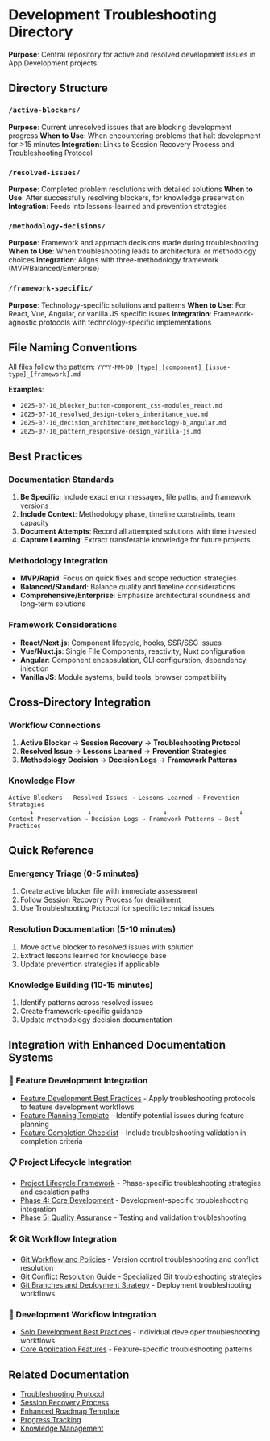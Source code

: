 # Development Troubleshooting Directory

**Purpose**: Central repository for active and resolved development issues in App Development projects

## Directory Structure

### `/active-blockers/`
**Purpose**: Current unresolved issues that are blocking development progress
**When to Use**: When encountering problems that halt development for >15 minutes
**Integration**: Links to Session Recovery Process and Troubleshooting Protocol

### `/resolved-issues/`
**Purpose**: Completed problem resolutions with detailed solutions
**When to Use**: After successfully resolving blockers, for knowledge preservation
**Integration**: Feeds into lessons-learned and prevention strategies

### `/methodology-decisions/`
**Purpose**: Framework and approach decisions made during troubleshooting
**When to Use**: When troubleshooting leads to architectural or methodology choices
**Integration**: Aligns with three-methodology framework (MVP/Balanced/Enterprise)

### `/framework-specific/`
**Purpose**: Technology-specific solutions and patterns
**When to Use**: For React, Vue, Angular, or vanilla JS specific issues
**Integration**: Framework-agnostic protocols with technology-specific implementations

## File Naming Conventions

All files follow the pattern: `YYYY-MM-DD_[type]_[component]_[issue-type]_[framework].md`

**Examples**:
- `2025-07-10_blocker_button-component_css-modules_react.md`
- `2025-07-10_resolved_design-tokens_inheritance_vue.md`
- `2025-07-10_decision_architecture_methodology-b_angular.md`
- `2025-07-10_pattern_responsive-design_vanilla-js.md`

## Best Practices

### Documentation Standards
1. **Be Specific**: Include exact error messages, file paths, and framework versions
2. **Include Context**: Methodology phase, timeline constraints, team capacity
3. **Document Attempts**: Record all attempted solutions with time invested
4. **Capture Learning**: Extract transferable knowledge for future projects

### Methodology Integration
- **MVP/Rapid**: Focus on quick fixes and scope reduction strategies
- **Balanced/Standard**: Balance quality and timeline considerations
- **Comprehensive/Enterprise**: Emphasize architectural soundness and long-term solutions

### Framework Considerations
- **React/Next.js**: Component lifecycle, hooks, SSR/SSG issues
- **Vue/Nuxt.js**: Single File Components, reactivity, Nuxt configuration
- **Angular**: Component encapsulation, CLI configuration, dependency injection
- **Vanilla JS**: Module systems, build tools, browser compatibility

## Cross-Directory Integration

### Workflow Connections
1. **Active Blocker** → **Session Recovery** → **Troubleshooting Protocol**
2. **Resolved Issue** → **Lessons Learned** → **Prevention Strategies**
3. **Methodology Decision** → **Decision Logs** → **Framework Patterns**

### Knowledge Flow
```
Active Blockers → Resolved Issues → Lessons Learned → Prevention Strategies
      ↓               ↓                    ↓                    ↓
Context Preservation → Decision Logs → Framework Patterns → Best Practices
```

## Quick Reference

### Emergency Triage (0-5 minutes)
1. Create active blocker file with immediate assessment
2. Follow Session Recovery Process for derailment
3. Use Troubleshooting Protocol for specific technical issues

### Resolution Documentation (5-10 minutes)
1. Move active blocker to resolved issues with solution
2. Extract lessons learned for knowledge base
3. Update prevention strategies if applicable

### Knowledge Building (10-15 minutes)
1. Identify patterns across resolved issues
2. Create framework-specific guidance
3. Update methodology decision documentation

## Integration with Enhanced Documentation Systems

### 🔧 Feature Development Integration
- [Feature Development Best Practices](../../project-lifecycle/feature-development/README.md) - Apply troubleshooting protocols to feature development workflows
- [Feature Planning Template](../../project-lifecycle/feature-development/feature-planning-template.md) - Identify potential issues during feature planning
- [Feature Completion Checklist](../../project-lifecycle/feature-development/feature-completion-checklist.md) - Include troubleshooting validation in completion criteria

### 📋 Project Lifecycle Integration
- [Project Lifecycle Framework](../../project-lifecycle/README.md) - Phase-specific troubleshooting strategies and escalation paths
- [Phase 4: Core Development](../../project-lifecycle/04-core-development/README.md) - Development-specific troubleshooting integration
- [Phase 5: Quality Assurance](../../project-lifecycle/05-quality-assurance/README.md) - Testing and validation troubleshooting

### 🛠️ Git Workflow Integration
- [Git Workflow and Policies](../../project-lifecycle/git-workflow/README.md) - Version control troubleshooting and conflict resolution
- [Git Conflict Resolution Guide](../GIT_CONFLICT_RESOLUTION_GUIDE.md) - Specialized Git troubleshooting strategies
- [Git Branches and Deployment Strategy](../GIT_BRANCHES_AND_DEPLOYMENT_STRATEGY.md) - Deployment troubleshooting workflows

### 🎯 Development Workflow Integration
- [Solo Development Best Practices](../SOLO_DEVELOPMENT_BEST_PRACTICES.md) - Individual developer troubleshooting workflows
- [Core Application Features](../../core-features/README.md) - Feature-specific troubleshooting patterns

## Related Documentation
- [Troubleshooting Protocol](../TROUBLESHOOTING_PROTOCOL.md)
- [Session Recovery Process](../SESSION_RECOVERY_PROCESS.md)
- [Enhanced Roadmap Template](../../_init/ROADMAP_TEMPLATE.md)
- [Progress Tracking](../../progress/README.md)
- [Knowledge Management](../../knowledge/README.md)
